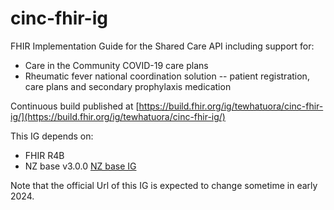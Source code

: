 # cinc-fhir-ig

FHIR Implementation Guide for the Shared Care API including support for:

- Care in the Community COVID-19 care plans
- Rheumatic fever national coordination solution -- patient registration, care plans and secondary prophylaxis medication

Continuous build published at [https://build.fhir.org/ig/tewhatuora/cinc-fhir-ig/](https://build.fhir.org/ig/tewhatuora/cinc-fhir-ig/)

This IG depends on:

- FHIR R4B
- NZ base v3.0.0 [NZ base IG](https://fhir.org.nz/ig/base/index.html)

Note that the official Url of this IG is expected to change sometime in early 2024.
